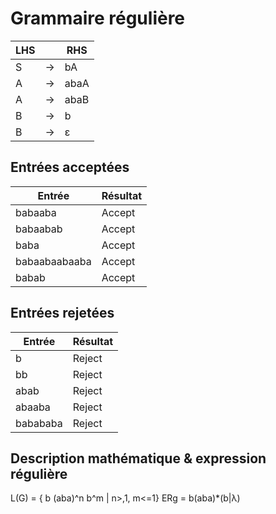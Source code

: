 # Grammaire régulière

LHS | | RHS
---|--|--------
S  | -> | bA
A  | -> | abaA
A  | -> | abaB
B  | -> | b
B  | -> | ε

## Entrées acceptées
Entrée         | Résultat
---------------|---------------
babaaba        | Accept
babaabab       | Accept
baba           | Accept
babaabaabaaba  | Accept
babab          | Accept

## Entrées rejetées
Entrée         | Résultat
---------------|-----------------
b              | Reject
bb             | Reject
abab           | Reject
abaaba         | Reject
babababa       | Reject

## Description mathématique & expression régulière
L(G) = { b (aba)^n b^m | n>,1, m<=1}
ERg = b(aba)*(b|λ)